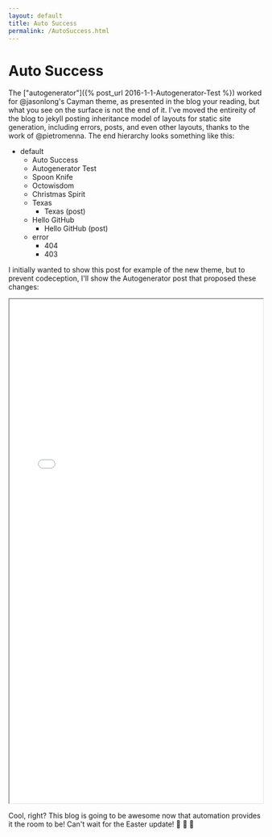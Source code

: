 ```yaml
---
layout: default
title: Auto Success
permalink: /AutoSuccess.html
---
```


# Auto Success
The ["autogenerator"]({% post_url 2016-1-1-Autogenerator-Test %}) worked for @jasonlong's Cayman theme, as presented in the blog your reading, but what you see on the surface is not the end of it. I've moved the entireity of the blog to jekyll posting inheritance model of layouts for static site generation, including errors, posts, and even other layouts, thanks to the work of @pietromenna. The end hierarchy looks something like this:

- default
  - Auto Success
  - Autogenerator Test
  - Spoon Knife
  - Octowisdom
  - Christmas Spirit
  - Texas
    - Texas \(post\)
  - Hello GitHub
    - Hello GitHub \(post\)
  - error
    - 404
    - 403

I initially wanted to show this post for example of the new theme, but to prevent codeception, I'll show the Autogenerator post that proposed these changes:

<iframe src="{% post_url 2016-1-1-Autogenerator-Test %}" width="100%" height="1000"></iframe>

Cool, right? This blog is going to be awesome now that automation provides it the room to be! Can't wait for the Easter update! :rabbit2: :egg: :rainbow:
